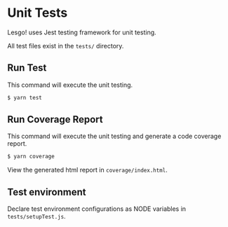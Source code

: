 # Unit Tests

Lesgo! uses Jest testing framework for unit testing.

All test files exist in the `tests/` directory.

## Run Test

This command will execute the unit testing.

```bash
$ yarn test
```

## Run Coverage Report

This command will execute the unit testing and generate a code coverage report.

```bash
$ yarn coverage
```

View the generated html report in `coverage/index.html`.

## Test environment

Declare test environment configurations as NODE variables in `tests/setupTest.js`.
